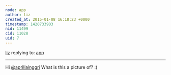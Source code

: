 ```yaml
---
node: app
author: liz
created_at: 2015-01-08 16:18:23 +0000
timestamp: 1420733903
nid: 11499
cid: 11028
uid: 7
---
```




[liz](../profile/liz) replying to: [app](../notes/apriliainggri/12-29-2014/app)

----
Hi [@apriliainggri](/profile/apriliainggri) What is this a picture of? :)